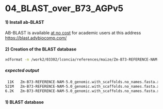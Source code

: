 # 04_BLAST_over_B73_AGPv5

#### 

#### 1) Install ab-BLAST

AB-BLAST is available <ins> at no cost</ins> for academic users at this address https://blast.advbiocomp.com/ 

#### 2) Creation of the BLAST database

```bash
xdformat -n /work2/03302/lconcia/references/maize/Zm-B73-REFERENCE-NAM-5.0_genomic.with_scaffolds.no_names.fasta
```
##### expected output
```bash
 11K   Zm-B73-REFERENCE-NAM-5.0_genomic.with_scaffolds.no_names.fasta.xnd
521M   Zm-B73-REFERENCE-NAM-5.0_genomic.with_scaffolds.no_names.fasta.xns
6.2K   Zm-B73-REFERENCE-NAM-5.0_genomic.with_scaffolds.no_names.fasta.xnt
```
#### 1) BLAST database

